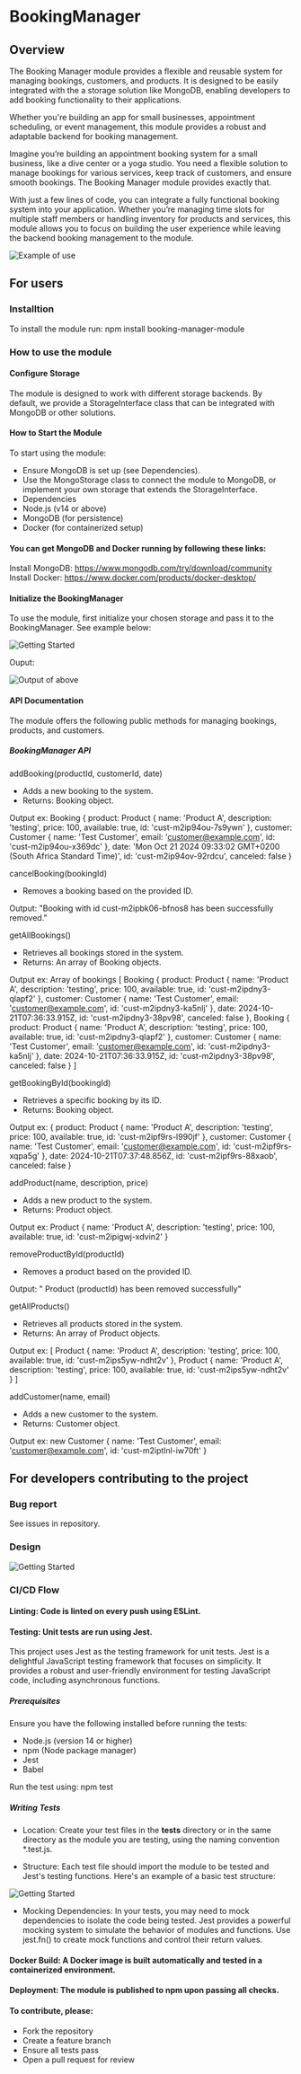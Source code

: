 # BookingManager

## Overview
The Booking Manager module provides a flexible and reusable system for managing bookings, customers, and products. It is designed to be easily integrated with the a storage solution like MongoDB, enabling developers to add booking functionality to their applications.

Whether you're building an app for small businesses, appointment scheduling, or event management, this module provides a robust and adaptable backend for booking management.

Imagine you’re building an appointment booking system for a small business, like a dive center or a yoga studio. You need a flexible solution to manage bookings for various services, keep track of customers, and ensure smooth bookings. The Booking Manager module provides exactly that.

With just a few lines of code, you can integrate a fully functional booking system into your application. Whether you’re managing time slots for multiple staff members or handling inventory for products and services, this module allows you to focus on building the user experience while leaving the backend booking management to the module.

![Example of use](./images/exUse.png)


## For users

### Installtion

To install the module run:
npm install booking-manager-module


### How to use the module

#### Configure Storage
The module is designed to work with different storage backends. By default, we provide a StorageInterface class that can be integrated with MongoDB or other solutions.

#### How to Start the Module

To start using the module:

- Ensure MongoDB is set up (see Dependencies).
- Use the MongoStorage class to connect the module to MongoDB, or implement your own storage that extends the StorageInterface.
- Dependencies
- Node.js (v14 or above)
- MongoDB (for persistence)
- Docker (for containerized setup)

#### You can get MongoDB and Docker running by following these links:

Install MongoDB: https://www.mongodb.com/try/download/community
Install Docker: https://www.docker.com/products/docker-desktop/

#### Initialize the BookingManager
To use the module, first initialize your chosen storage and pass it to the BookingManager. See example below:

![Getting Started](./images/exImport.png)

Ouput:

![Output of above](./images/outputImport.png)

#### API Documentation
The module offers the following public methods for managing bookings, products, and customers.

##### BookingManager API

addBooking(productId, customerId, date)
- Adds a new booking to the system.
- Returns: Booking object.

Output ex: 
Booking {
      product: Product {
        name: 'Product A',
        description: 'testing',
        price: 100,
        available: true,
        id: 'cust-m2ip94ou-7s9ywn'
      },
      customer: Customer {
        name: 'Test Customer',
        email: 'customer@example.com',
        id: 'cust-m2ip94ou-x369dc'
      },
      date: 'Mon Oct 21 2024 09:33:02 GMT+0200 (South Africa Standard Time)',
      id: 'cust-m2ip94ov-92rdcu',
      canceled: false
    }

cancelBooking(bookingId)
- Removes a booking based on the provided ID.

Output: "Booking with id cust-m2ipbk06-bfnos8 has been successfully removed."

getAllBookings()
- Retrieves all bookings stored in the system.
- Returns: An array of Booking objects.

Output ex: Array of bookings
[
      Booking {
        product: Product {
          name: 'Product A',
          description: 'testing',
          price: 100,
          available: true,
          id: 'cust-m2ipdny3-qlapf2'
        },
        customer: Customer {
          name: 'Test Customer',
          email: 'customer@example.com',
          id: 'cust-m2ipdny3-ka5nlj'
        },
        date: 2024-10-21T07:36:33.915Z,
        id: 'cust-m2ipdny3-38pv98',
        canceled: false
      },
      Booking {
        product: Product {
          name: 'Product A',
          description: 'testing',
          price: 100,
          available: true,
          id: 'cust-m2ipdny3-qlapf2'
        },
        customer: Customer {
          name: 'Test Customer',
          email: 'customer@example.com',
          id: 'cust-m2ipdny3-ka5nlj'
        },
        date: 2024-10-21T07:36:33.915Z,
        id: 'cust-m2ipdny3-38pv98',
        canceled: false
      }
    ]

getBookingById(bookingId)
- Retrieves a specific booking by its ID.
- Returns: Booking object.

Output ex:
{
      product: Product {
        name: 'Product A',
        description: 'testing',
        price: 100,
        available: true,
        id: 'cust-m2ipf9rs-l990jf'
      },
      customer: Customer {
        name: 'Test Customer',
        email: 'customer@example.com',
        id: 'cust-m2ipf9rs-xqpa5g'
      },
      date: 2024-10-21T07:37:48.856Z,
      id: 'cust-m2ipf9rs-88xaob',
      canceled: false
    }

addProduct(name, description, price)
- Adds a new product to the system.
- Returns: Product object.

Output ex:
Product {
      name: 'Product A',
      description: 'testing',
      price: 100,
      available: true,
      id: 'cust-m2ipigwj-xdvin2'
    }

removeProductById(productId)
- Removes a product based on the provided ID.

Output: " Product (productId) has been removed successfully"

getAllProducts()
- Retrieves all products stored in the system.
- Returns: An array of Product objects.

Output ex:
[
      Product {
        name: 'Product A',
        description: 'testing',
        price: 100,
        available: true,
        id: 'cust-m2ips5yw-ndht2v'
      },
      Product {
        name: 'Product A',
        description: 'testing',
        price: 100,
        available: true,
        id: 'cust-m2ips5yw-ndht2v'
      }
]

addCustomer(name, email)
- Adds a new customer to the system.
- Returns: Customer object.

Output ex: new Customer {
      name: 'Test Customer',
      email: 'customer@example.com',
      id: 'cust-m2iptlnl-iw70ft'
    }



## For developers contributing to the project

###  Bug report

See issues in repository. 

### Design
![Getting Started](./images/umlClass.jpeg)
### CI/CD Flow
#### Linting: Code is linted on every push using ESLint.

#### Testing: Unit tests are run using Jest.

This project uses Jest as the testing framework for unit tests. Jest is a delightful JavaScript testing framework that focuses on simplicity. It provides a robust and user-friendly environment for testing JavaScript code, including asynchronous functions.

##### Prerequisites

Ensure you have the following installed before running the tests:

- Node.js (version 14 or higher)
- npm (Node package manager)
- Jest
- Babel

Run the test using: npm test

##### Writing Tests

- Location: Create your test files in the __tests__ directory or in the same directory as the module you are testing, using the naming convention *.test.js.

- Structure: Each test file should import the module to be tested and Jest's testing functions. Here's an example of a basic test structure:

![Getting Started](./images/scrnsht2.png)

- Mocking Dependencies: In your tests, you may need to mock dependencies to isolate the code being tested. Jest provides a powerful mocking system to simulate the behavior of modules and functions. Use jest.fn() to create mock functions and control their return values.

#### Docker Build: A Docker image is built automatically and tested in a containerized environment.

#### Deployment: The module is published to npm upon passing all checks.

#### To contribute, please:

- Fork the repository
- Create a feature branch
- Ensure all tests pass
- Open a pull request for review


